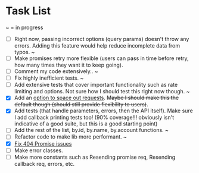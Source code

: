 # Task List
~ = in progress
- [ ] Right now, passing incorrect options (query params) doesn't throw any errors. Adding this feature would help reduce incomplete data from typos. ~
- [ ] Make promises retry more flexible (users can pass in time before retry, how many times they want it to keep going).
- [ ] Comment my code extensively.. ~
- [ ] Fix highly inefficient tests. ~
- [ ] Add extensive tests that cover important functionality such as rate limiting and options. Not sure how I should test this right now though. ~
- [x] Add an [option to space out requests](https://github.com/ChauTNguyen/kindred-api/wiki/Rate-Limiter). ~~Maybe I should make this the default though (should still provide flexibility to users)~~.
- [x] Add tests (that handle parameters, errors, then the API itself). Make sure I add callback printing tests too! (90% coverage!!! obviously isn't indicative of a good suite, but this is a good starting point)
- [ ] Add the rest of the list, by.id, by.name, by.account functions. ~
- [ ] Refactor code to make lib more performant. ~
- [x] [Fix 404 Promise issues](https://github.com/ChauTNguyen/kindred-api/commit/3fd4ac7ac04aa3a992098b22e987807f170efcc6)
- [ ] Make error classes.
- [ ] Make more constants such as Resending promise req, Resending callback req, errors, etc.
